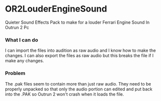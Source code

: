# OR2LouderEngineSound
Quieter Sound Effects Pack to make for a louder Ferrari Engine Sound In Outrun 2 Pc

### What I can do
I can import the files into audition as raw audio and I know how to make the changes. I can also export the files as raw audio but this breaks the file if I make any changes. 

### Problem

The .pak files seem to contain more than just raw audio. They need to be properly unpacked so that only the audio portion can edited and put back into the .PAK so Outrun 2 won't crash when it loads the file.

